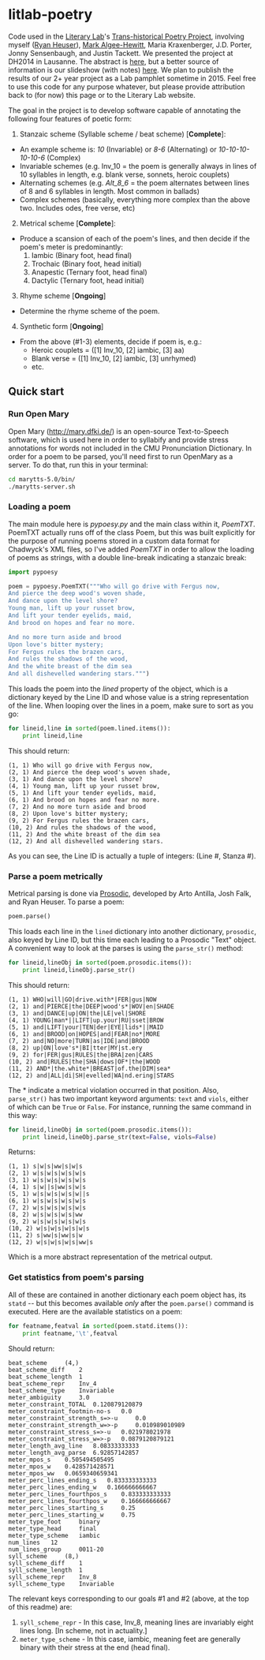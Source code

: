 litlab-poetry
=============

Code used in the [Literary Lab](http://litlab.stanford.edu)'s [Trans-historical Poetry Project](http://litlab.stanford.edu/?page_id=13), involving myself ([Ryan Heuser](http://twitter.com/quadrismegistus)), [Mark Algee-Hewitt](https://twitter.com/mark_a_h), Maria Kraxenberger, J.D. Porter, Jonny Sensenbaugh, and Justin Tackett. We presented the project at DH2014 in Lausanne. The abstract is [here](http://dharchive.org/paper/DH2014/Paper-788.xml), but a better source of information is our slideshow (with notes) [here](https://docs.google.com/presentation/d/1KyCi4s6P1fE4D3SlzlZPnXgPjwZvyv_Vt-aU3tlb24I/edit?usp=sharing). We plan to publish the results of our 2+ year project as a Lab pamphlet sometime in 2015. Feel free to use this code for any purpose whatever, but please provide attribution back to (for now) this page or to the Literary Lab website.

The goal in the project is to develop software capable of annotating the following four features of poetic form:

1. Stanzaic scheme (Syllable scheme / beat scheme) [**Complete**]:
  * An example scheme is: _10_ (Invariable) or _8-6_ (Alternating) or _10-10-10-10-10-6_ (Complex)
  * Invariable schemes (e.g. Inv_10 = the poem is generally always in lines of 10 syllables in length, e.g. blank verse, sonnets, heroic couplets)
  * Alternating schemes (e.g. _Alt_8_6_ = the poem alternates between lines of 8 and 6 syllables in length. Most common in ballads)
  * Complex schemes (basically, everything more complex than the above two. Includes odes, free verse, etc)

2. Metrical scheme [**Complete**]:
  * Produce a scansion of each of the poem's lines, and then decide if the poem's meter is predominantly:
    1. Iambic (Binary foot, head final)
    2. Trochaic (Binary foot, head initial)
    3. Anapestic (Ternary foot, head final)
    4. Dactylic (Ternary foot, head initial)

3. Rhyme scheme [**Ongoing**]
  * Determine the rhyme scheme of the poem.

4. Synthetic form [**Ongoing**]
  * From the above (#1-3) elements, decide if poem is, e.g.:
    * Heroic couplets = ([1] Inv_10, [2] iambic, [3] aa)
    * Blank verse = ([1] Inv_10, [2] iambic, [3] unrhymed)
    * etc.


## Quick start
### Run Open Mary
Open Mary (http://mary.dfki.de/) is an open-source Text-to-Speech software, which is used here in order to syllabify and provide stress annotations for words not included in the CMU Pronunciation Dictionary. In order for a poem to be parsed, you'll need first to run OpenMary as a server. To do that, run this in your terminal:

```bash
cd marytts-5.0/bin/
./marytts-server.sh
```

### Loading a poem
The main module here is _pypoesy.py_ and the main class within it, _PoemTXT_. PoemTXT actually runs off of the class Poem, but this was built explicitly for the purpose of running poems stored in a custom data format for Chadwyck's XML files, so I've added _PoemTXT_ in order to allow the loading of poems as strings, with a double line-break indicating a stanzaic break:

```python
import pypoesy

poem = pypoesy.PoemTXT("""Who will go drive with Fergus now,
And pierce the deep wood's woven shade,
And dance upon the level shore?
Young man, lift up your russet brow,
And lift your tender eyelids, maid,
And brood on hopes and fear no more.

And no more turn aside and brood
Upon love's bitter mystery;
For Fergus rules the brazen cars,
And rules the shadows of the wood,
And the white breast of the dim sea
And all dishevelled wandering stars.""")
```

This loads the poem into the _lined_ property of the object, which is a dictionary keyed by the Line ID and whose value is a string representation of the line. When looping over the lines in a poem, make sure to sort as you go:

```python
for lineid,line in sorted(poem.lined.items()):
	print lineid,line
```
This should return:
```
(1, 1) Who will go drive with Fergus now,
(2, 1) And pierce the deep wood's woven shade,
(3, 1) And dance upon the level shore?
(4, 1) Young man, lift up your russet brow,
(5, 1) And lift your tender eyelids, maid,
(6, 1) And brood on hopes and fear no more.
(7, 2) And no more turn aside and brood
(8, 2) Upon love's bitter mystery;
(9, 2) For Fergus rules the brazen cars,
(10, 2) And rules the shadows of the wood,
(11, 2) And the white breast of the dim sea
(12, 2) And all dishevelled wandering stars.
```
As you can see, the Line ID is actually a tuple of integers: (Line #, Stanza #).

### Parse a poem metrically

Metrical parsing is done via [Prosodic](https://github.com/quadrismegistus/prosodic), developed by Arto Antilla, Josh Falk, and Ryan Heuser. To parse a poem:

```python
poem.parse()
```

This loads each line in the ```lined``` dictionary into another dictionary, ```prosodic```, also keyed by Line ID, but this time each leading to a Prosodic "Text" object. A convenient way to look at the parses is using the ```parse_str()``` method:

```python
for lineid,lineObj in sorted(poem.prosodic.items()):
	print lineid,lineObj.parse_str()
```
This should return:
```
(1, 1) WHO|will|GO|drive.with*|FER|gus|NOW
(2, 1) and|PIERCE|the|DEEP|wood's*|WOV|en|SHADE
(3, 1) and|DANCE|up|ON|the|LE|vel|SHORE
(4, 1) YOUNG|man*||LIFT|up.your|RU|sset|BROW
(5, 1) and|LIFT|your|TEN|der|EYE|lids*||MAID
(6, 1) and|BROOD|on|HOPES|and|FEAR|no*|MORE
(7, 2) and|NO|more|TURN|as|IDE|and|BROOD
(8, 2) up|ON|love's*|BI|tter|MY|st.ery
(9, 2) for|FER|gus|RULES|the|BRA|zen|CARS
(10, 2) and|RULES|the|SHA|dows|OF*|the|WOOD
(11, 2) AND*|the.white*|BREAST|of.the|DIM|sea*
(12, 2) and|ALL|di|SH|evelled|WA|nd.ering|STARS
```
The * indicate a metrical violation occurred in that position. Also, ```parse_str()``` has two important keyword arguments: ```text``` and ```viols```, either of which can be ```True``` or ```False```. For instance, running the same command in this way:
```python
for lineid,lineObj in sorted(poem.prosodic.items()):
	print lineid,lineObj.parse_str(text=False, viols=False)
```
Returns:
```
(1, 1) s|w|s|ww|s|w|s
(2, 1) w|s|w|s|w|s|w|s
(3, 1) w|s|w|s|w|s|w|s
(4, 1) s|w||s|ww|s|w|s
(5, 1) w|s|w|s|w|s|w||s
(6, 1) w|s|w|s|w|s|w|s
(7, 2) w|s|w|s|w|s|w|s
(8, 2) w|s|w|s|w|s|ww
(9, 2) w|s|w|s|w|s|w|s
(10, 2) w|s|w|s|w|s|w|s
(11, 2) s|ww|s|ww|s|w
(12, 2) w|s|w|s|w|s|ww|s
```
Which is a more abstract representation of the metrical output.


### Get statistics from poem's parsing

All of these are contained in another dictionary each poem object has, its ```statd``` -- but this becomes available _only_ after the ```poem.parse()``` command is executed. Here are the available statistics on a poem:

```python
for featname,featval in sorted(poem.statd.items()):
	print featname,'\t',featval
```
Should return:
```
beat_scheme 	(4,)
beat_scheme_diff 	2
beat_scheme_length 	1
beat_scheme_repr 	Inv_4
beat_scheme_type 	Invariable
meter_ambiguity 	3.0
meter_constraint_TOTAL 	0.120879120879
meter_constraint_footmin-no-s 	0.0
meter_constraint_strength_s=>-u 	0.0
meter_constraint_strength_w=>-p 	0.010989010989
meter_constraint_stress_s=>-u 	0.021978021978
meter_constraint_stress_w=>-p 	0.0879120879121
meter_length_avg_line 	8.08333333333
meter_length_avg_parse 	6.92857142857
meter_mpos_s 	0.505494505495
meter_mpos_w 	0.428571428571
meter_mpos_ww 	0.0659340659341
meter_perc_lines_ending_s 	0.833333333333
meter_perc_lines_ending_w 	0.166666666667
meter_perc_lines_fourthpos_s 	0.833333333333
meter_perc_lines_fourthpos_w 	0.166666666667
meter_perc_lines_starting_s 	0.25
meter_perc_lines_starting_w 	0.75
meter_type_foot 	binary
meter_type_head 	final
meter_type_scheme 	iambic
num_lines 	12
num_lines_group 	0011-20
syll_scheme 	(8,)
syll_scheme_diff 	1
syll_scheme_length 	1
syll_scheme_repr 	Inv_8
syll_scheme_type 	Invariable
```

The relevant keys corresponding to our goals #1 and #2 (above, at the top of this readme) are:

1. ```syll_scheme_repr``` - In this case, Inv_8, meaning lines are invariably eight lines long. [In scheme, not in actuality.]
2. ```meter_type_scheme``` - In this case, iambic, meaning feet are generally binary with their stress at the end (head final).